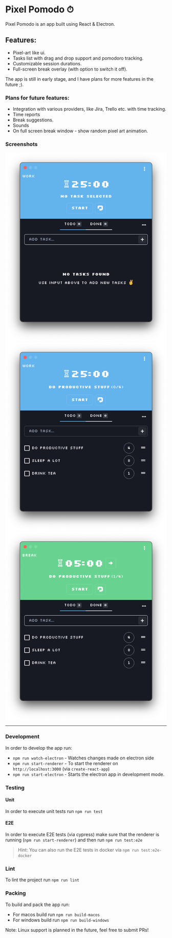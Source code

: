 # Pixel Pomodo ⏱

Pixel Pomodo is an app built using React & Electron.

## Features:

* Pixel-art like ui.
* Tasks list with drag and drop support and pomodoro tracking.
* Customizable session durations.
* Full-screen break overlay (with option to switch it off).

The app is still in early stage, and I have plans for more features in the future ;).

### Plans for future features:

* Integration with various providers, like Jira, Trello etc. with time tracking.
* Time reports
* Break suggestions.
* Sounds
* On full screen break window - show random pixel art animation.


### Screenshots

![](readmeAssets/1.png)
![](readmeAssets/2.png)
![](readmeAssets/3.png)

<hr>

### Development

In order to develop the app run:

* `npm run watch-electron` - Watches changes made on electron side
* `npm run start-renderer` - To start the renderer on `http://localhost:3000` (via `create-react-app`)
* `npm run start-electron` - Starts the electron app in development mode.

### Testing

#### Unit

In order to execute unit tests run `npm run test`

#### E2E

In order to execute E2E tests (via cypress) make sure that the renderer is running (`npm run start-renderer`) and then run `npm run test:e2e`

> Hint: You can also run the E2E tests in docker via `npm run test:e2e-docker` 


### Lint

To lint the project run `npm run lint`

### Packing

To build and pack the app run:

* For macos build run `npm run build-macos`
* For windows build run `npm run build-windows`

Note: Linux support is planned in the future, feel free to submit PRs!



